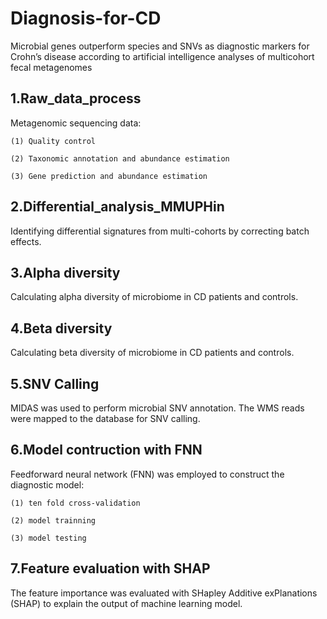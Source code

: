 # Diagnosis-for-CD
Microbial genes outperform species and SNVs as diagnostic markers for Crohn’s disease according to artificial intelligence analyses of multicohort fecal metagenomes

## 1.Raw_data_process  

Metagenomic sequencing data:  

	(1) Quality control  

	(2) Taxonomic annotation and abundance estimation  

	(3) Gene prediction and abundance estimation  


## 2.Differential_analysis_MMUPHin  

Identifying differential signatures from multi-cohorts by correcting batch effects.

## 3.Alpha diversity  

Calculating alpha diversity of microbiome in CD patients and controls.

## 4.Beta diversity  

Calculating beta diversity of microbiome in CD patients and controls.

## 5.SNV Calling  

MIDAS was used to perform microbial SNV annotation. The WMS reads were mapped to the database for SNV calling.   

## 6.Model contruction with FNN  

Feedforward neural network (FNN) was employed to construct the diagnostic model:  
	
	(1) ten fold cross-validation  

	(2) model trainning   

	(3) model testing  

## 7.Feature evaluation with SHAP  

The feature importance was evaluated with SHapley Additive exPlanations (SHAP) to explain the output of machine learning model.